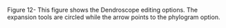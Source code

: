 Figure 12- This figure shows the Dendroscope editing options. The expansion tools are circled while the arrow points to the phylogram option.